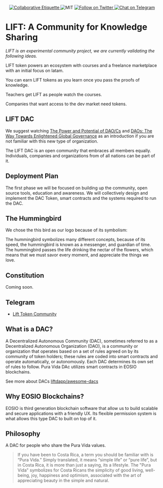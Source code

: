 <p align="center">
	</a>
	<a href="https://git.io/col">
		<img src="https://img.shields.io/badge/%E2%9C%93-collaborative_etiquette-brightgreen.svg" alt="Collaborative Etiquette">
	</a>
	<img src="https://img.shields.io/dub/l/vibe-d.svg" alt="MIT" />
	<a href="https://twitter.com/intent/follow?screen_name=liftdapp">
	<img src="https://img.shields.io/twitter/follow/liftdapp.svg?style=social&logo=twitter" alt="Follow on Twitter" />
	</a>
	<a href="https://t.me/liftdapp">
		<img src="https://img.shields.io/badge/-Chat%20on%20Telegram-blue?style=social&logo=telegram" alt="Chat on Telegram">
	</a>
</p>

# LIFT: A Community for Knowledge Sharing

_LIFT is an experimental community project, we are currently validating the following ideas._

LIFT token powers an ecosystem with courses and a freelance marketplace with an initial focus on latam.  

You can earn LIFT tokens as you learn once you pass the proofs of knowledge.

Teachers get LIFT as people watch the courses. 

Companies that want access to the dev market need tokens. 

## LIFT DAC

We suggest watching [The Power and Potential of DAO/Cs](https://www.youtube.com/watch?v=Wf5gfjMfiHA) and [DAOs: The Way Towards Enlightened Global Governance](https://www.youtube.com/watch?v=G1K4M6iCSyE) as an introduction if you are not familiar with this new type of organization.

The LIFT DAC is an open community that embraces all members equally.    
Individuals, companies and organizations from of all nations can be part of it.

## Deployment Plan

The first phase we will be focused on building up the community, open source tools, education and awareness. We will collectively design and implement the DAC Token, smart contracts and the systems required to run the DAC. 

## The Hummingbird

We chose the this bird as our logo because of its symbolism:

The hummingbird symbolizes many different concepts, because of its speed, the hummingbird is known as a messenger, and guardian of time. The hummingbird passes the life drinking the nectar of the flowers, which means that we must savor every moment, and appreciate the things we love.

## Constitution

Coming soon.

## Telegram 

 - [Lift Token Community](https://t.me/liftdapp)

## What is a DAC?

A Decentralized Autonomous Community (DAC), sometimes referred to as a Decentralized Autonomous Organization (DAO), is a community or organization that operates based on a set of rules agreed on by its community of token holders; these rules are coded into smart contracts and operate automatically, or autonomously. Each DAC determines its own set of rules to follow. Pura Vida DAc utilizes smart contracts in EOSIO blockchains.

See more about DACs <a href="https://github.com/liftdapp/awesome-dacs">liftdapp/awesome-dacs</a>

## Why EOSIO Blockchains?

EOSIO is third generation blockchain software that allow us to build scalable and secure applications with a friendly UX. Its flexible permission system is what allows this type DAC to built on top of it. 

## Philosophy

A DAC for people who share the Pura Vida values.

> If you have been to Costa Rica, a term you should be familiar with is “Pura Vida.” Simply translated, it means “simple life” or “pure life”, but in Costa Rica, it is more than just a saying, its a lifestyle. The "Pura Vida" symbolizes for Costa Ricans the simplicity of good living, well-being, joy, happiness and optimism, associated with the art of appreciating beauty in the simple and natural.
